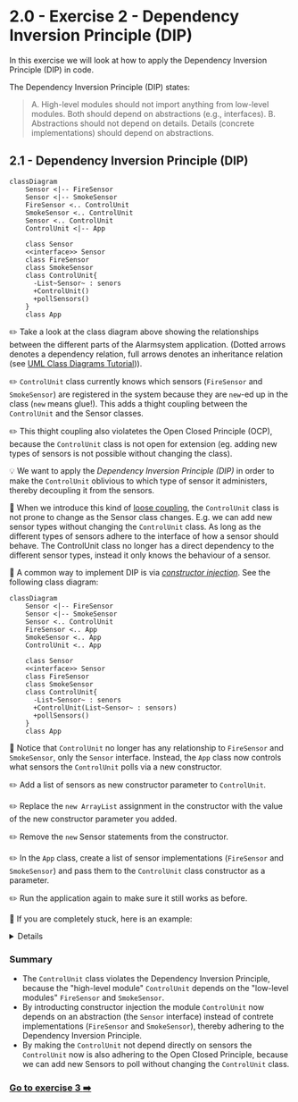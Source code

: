 # 2.0 - Exercise 2 - Dependency Inversion Principle (DIP)

In this exercise we will look at how to apply the Dependency Inversion Principle (DIP) in code.

The Dependency Inversion Principle (DIP) states:

> A. High-level modules should not import anything from low-level modules. Both should depend on abstractions (e.g., interfaces).
> B. Abstractions should not depend on details. Details (concrete implementations) should depend on abstractions.

## 2.1 - Dependency Inversion Principle (DIP)

```mermaid
classDiagram
    Sensor <|-- FireSensor
    Sensor <|-- SmokeSensor
    FireSensor <.. ControlUnit
    SmokeSensor <.. ControlUnit
    Sensor <.. ControlUnit
    ControlUnit <|-- App
    
    class Sensor
    <<interface>> Sensor
    class FireSensor
    class SmokeSensor
    class ControlUnit{
      -List~Sensor~ : senors
      +ControlUnit()
      +pollSensors()
    }
    class App
```

:pencil2: Take a look at the class diagram above showing the relationships between the different parts of the Alarmsystem application. (Dotted arrows denotes a dependency relation, full arrows denotes an inheritance relation (see [UML Class Diagrams Tutorial](https://www.visual-paradigm.com/guide/uml-unified-modeling-language/uml-class-diagram-tutorial/))).

:pencil2: `ControlUnit` class currently knows which sensors (`FireSensor` and `SmokeSensor`) are registered in the system because they are `new`-ed up in the class (`new` means glue!). This adds a thight coupling between the `ControlUnit` and the Sensor classes.

:pencil2: This thight coupling also violatetes the Open Closed Principle (OCP), because the `ControlUnit` class is not open for extension (eg. adding new types of sensors is not possible without changing the class).

:bulb: We want to apply the _Dependency Inversion Principle (DIP)_ in order to make the `ControlUnit` oblivious to which type of sensor it administers, thereby decoupling it from the sensors.

:book: When we introduce this kind of [loose coupling](https://en.wikipedia.org/wiki/Loose_coupling), the `ControlUnit` class is not prone to change as the Sensor class changes. E.g. we can add new sensor types without changing the `ControlUnit` class. As long as the different types of sensors adhere to the interface of how a sensor should behave. The ControlUnit class no longer has a direct dependency to the different sensor types, instead it only knows the behaviour of a sensor.

:book: A common way to implement DIP is via [_constructor injection_](https://en.wikipedia.org/wiki/Dependency_injection#Constructor_injection).  See the following class diagram:

```mermaid
classDiagram
    Sensor <|-- FireSensor
    Sensor <|-- SmokeSensor
    Sensor <.. ControlUnit
    FireSensor <.. App
    SmokeSensor <.. App
    ControlUnit <.. App
    
    class Sensor
    <<interface>> Sensor
    class FireSensor
    class SmokeSensor
    class ControlUnit{
      -List~Sensor~ : senors
      +ControlUnit(List~Sensor~ : sensors)
      +pollSensors()
    }
    class App
```

:book: Notice that `ControlUnit` no longer has any relationship to `FireSensor` and `SmokeSensor`, only the `Sensor` interface. Instead, the `App` class now controls what sensors the `ControlUnit` polls via a new constructor.

:pencil2: Add a list of sensors as new constructor parameter to `ControlUnit`.

:pencil2: Replace the `new ArrayList` assignment in the constructor with the value of the new constructor parameter you added.

:pencil2: Remove the  `new` Sensor statements from the constructor.

:pencil2: In the `App` class, create a list of sensor implementations (`FireSensor` and `SmokeSensor`) and pass them to the `ControlUnit` class constructor as a parameter.

:pencil2: Run the application again to make sure it still works as before.

:book: If you are completely stuck, here is an example:

<details>

```java

public class ControlUnit {
  private final List<Sensor> sensors;

  // Add List<Sensor> sensors parameter here:
  public ControlUnit(List<Sensor> sensors) {
    this.sensors = sensors;
    // Remove the following:
    // this.sensors = new ArrayList<>();
    // sensors.add(new FireSensor());
    // sensors.add(new SmokeSensor());
  }

  // ...
}
```

```java
public class App {

  public static void main(String[] args) {
    // Add list of sensors:
    List<Sensor> sensors = new ArrayList<>();
    sensors.add(new FireSensor());
    sensors.add(new SmokeSensor());
    
    // Pass list of sensors to ControlUnit constructor as parameter:
    ControlUnit controlUnit = new ControlUnit(sensors);
    // ...
  }
}
```

</details>

### Summary

- The `ControlUnit` class violates the Dependency Inversion Principle, because the "high-level module" `ControlUnit` depends on the "low-level modules" `FireSensor` and `SmokeSensor`.
- By introducting constructor injection the module `ControlUnit` now depends on an abstraction (the `Sensor` interface) instead of contrete implementations (`FireSensor` and `SmokeSensor`), thereby adhering to the Dependency Inversion Principle.
- By making the `ControlUnit` not depend directly on sensors the `ControlUnit` now is also adhering to the Open Closed Principle, because we can add new Sensors to poll without changing the `ControlUnit` class.

### [Go to exercise 3 :arrow_right:](../exercise-3/README.md)
